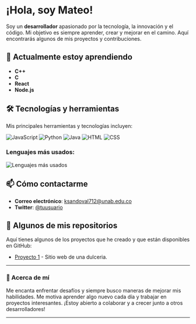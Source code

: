 # ¡Hola, soy Mateo! 

Soy un **desarrollador** apasionado por la tecnología, la innovación y el código. Mi objetivo es siempre aprender, crear y mejorar en el camino. Aquí encontrarás algunos de mis proyectos y contribuciones.

## 🌱 Actualmente estoy aprendiendo

- **C++**
- **C**
- **React**
- **Node.js**
  

## 🛠️ Tecnologías y herramientas

Mis principales herramientas y tecnologías incluyen:

![JavaScript](https://img.shields.io/badge/JavaScript-F7DF1E?style=flat&logo=javascript&logoColor=black)
![Python](https://img.shields.io/badge/Python-3776AB?style=flat&logo=python&logoColor=white)
![Java](https://img.shields.io/badge/Java-007396?style=flat&logo=java&logoColor=white)
![HTML](https://img.shields.io/badge/HTML-E34F26?style=flat&logo=html5&logoColor=white)
![CSS](https://img.shields.io/badge/CSS-1572B6?style=flat&logo=css3&logoColor=white)


### Lenguajes más usados:

![Lenguajes más usados](https://github-readme-stats.vercel.app/api/top-langs/?username=M4teoSandoval&layout=compact&theme=dark)


## 📫 Cómo contactarme

- **Correo electrónico**: [ksandoval712@unab.edu.co](ksandoval712@unab.edu.co)
- **Twitter**: [@tuusuario](https://twitter.com/tuusuario)

## 📝 Algunos de mis repositorios

Aquí tienes algunos de los proyectos que he creado y que están disponibles en GitHub:

- [Proyecto 1](https://github.com/M4teoSandoval/website-sweet-shop) - Sitio web de una dulceria.


---

### 🔧 Acerca de mí

Me encanta enfrentar desafíos y siempre busco maneras de mejorar mis habilidades. Me motiva aprender algo nuevo cada día y trabajar en proyectos interesantes. ¡Estoy abierto a colaborar y a crecer junto a otros desarrolladores!

---

